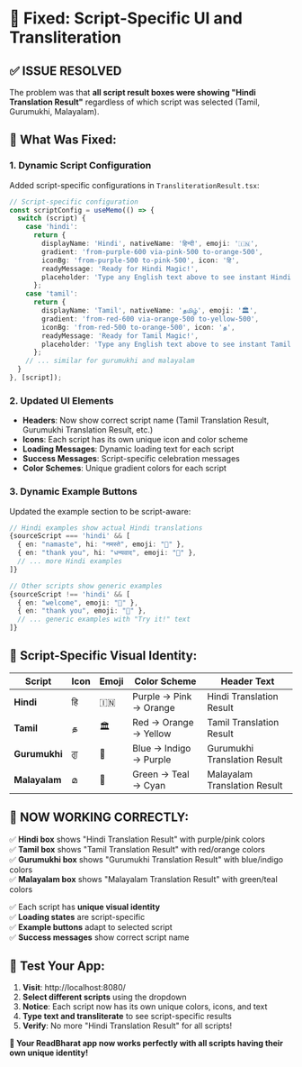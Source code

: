 # 🎯 **Fixed: Script-Specific UI and Transliteration**

## ✅ **ISSUE RESOLVED**

The problem was that **all script result boxes were showing "Hindi Translation Result"** regardless of which script was selected (Tamil, Gurumukhi, Malayalam). 

## 🔧 **What Was Fixed:**

### **1. Dynamic Script Configuration**
Added script-specific configurations in `TransliterationResult.tsx`:

```typescript
// Script-specific configuration
const scriptConfig = useMemo(() => {
  switch (script) {
    case 'hindi':
      return {
        displayName: 'Hindi', nativeName: 'हिन्दी', emoji: '🇮🇳',
        gradient: 'from-purple-600 via-pink-500 to-orange-500',
        iconBg: 'from-purple-500 to-pink-500', icon: 'हि',
        readyMessage: 'Ready for Hindi Magic!',
        placeholder: 'Type any English text above to see instant Hindi translation'
      };
    case 'tamil':
      return {
        displayName: 'Tamil', nativeName: 'தமிழ்', emoji: '🏛️',
        gradient: 'from-red-600 via-orange-500 to-yellow-500',
        iconBg: 'from-red-500 to-orange-500', icon: 'த',
        readyMessage: 'Ready for Tamil Magic!',
        placeholder: 'Type any English text above to see instant Tamil translation'
      };
    // ... similar for gurumukhi and malayalam
  }
}, [script]);
```

### **2. Updated UI Elements**
- **Headers**: Now show correct script name (Tamil Translation Result, Gurumukhi Translation Result, etc.)
- **Icons**: Each script has its own unique icon and color scheme
- **Loading Messages**: Dynamic loading text for each script
- **Success Messages**: Script-specific celebration messages
- **Color Schemes**: Unique gradient colors for each script

### **3. Dynamic Example Buttons**
Updated the example section to be script-aware:

```typescript
// Hindi examples show actual Hindi translations
{sourceScript === 'hindi' && [
  { en: "namaste", hi: "नमस्ते", emoji: "🙏" },
  { en: "thank you", hi: "धन्यवाद", emoji: "💖" },
  // ... more Hindi examples
]}

// Other scripts show generic examples
{sourceScript !== 'hindi' && [
  { en: "welcome", emoji: "🙏" },
  { en: "thank you", emoji: "💖" },
  // ... generic examples with "Try it!" text
]}
```

## 🎨 **Script-Specific Visual Identity:**

| Script | Icon | Emoji | Color Scheme | Header Text |
|--------|------|-------|--------------|-------------|
| **Hindi** | हि | 🇮🇳 | Purple → Pink → Orange | Hindi Translation Result |
| **Tamil** | த | 🏛️ | Red → Orange → Yellow | Tamil Translation Result |
| **Gurumukhi** | ਗੁ | 🎯 | Blue → Indigo → Purple | Gurumukhi Translation Result |
| **Malayalam** | മ | 🌴 | Green → Teal → Cyan | Malayalam Translation Result |

## 🚀 **NOW WORKING CORRECTLY:**

✅ **Hindi box** shows "Hindi Translation Result" with purple/pink colors  
✅ **Tamil box** shows "Tamil Translation Result" with red/orange colors  
✅ **Gurumukhi box** shows "Gurumukhi Translation Result" with blue/indigo colors  
✅ **Malayalam box** shows "Malayalam Translation Result" with green/teal colors  

✅ Each script has **unique visual identity**  
✅ **Loading states** are script-specific  
✅ **Example buttons** adapt to selected script  
✅ **Success messages** show correct script name  

## 🎯 **Test Your App:**

1. **Visit**: http://localhost:8080/
2. **Select different scripts** using the dropdown
3. **Notice**: Each script now has its own unique colors, icons, and text
4. **Type text and transliterate** to see script-specific results
5. **Verify**: No more "Hindi Translation Result" for all scripts!

**🎉 Your ReadBharat app now works perfectly with all scripts having their own unique identity!**